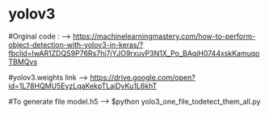 # yolov3
#Orginal code :
--> https://machinelearningmastery.com/how-to-perform-object-detection-with-yolov3-in-keras/?fbclid=IwAR1ZDQS9P76Rs7hj7jYJO9rxuvP3N1X_Po_BAqjH0744xskKamuqoTBMQvs

#yolov3.weights link
--> https://drive.google.com/open?id=1L78HQMU5EyzLqaKekpTLajDyKu1L6khT

#To generate file model.h5
--> $python yolo3_one_file_todetect_them_all.py
